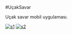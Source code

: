 #UçakSavar

Uçak savar mobil uygulaması.

<a href="https://ibb.co/VCGqcjS"><img src="https://i.ibb.co/8xw7LK5/s1.jpg" alt="s1" border="0"></a>
<a href="https://ibb.co/RBbcWs3"><img src="https://i.ibb.co/LJR1fcx/s2.jpg" alt="s2" border="0"></a>
<a href="https://gfycat.com/watchfulcolossalblackbird" src="" alt="gif" border="0"></a>
